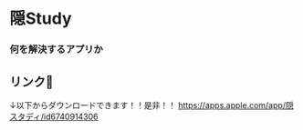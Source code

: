 # 隠Study

### 何を解決するアプリか

## リンク🔗

↓以下からダウンロードできます！！是非！！
https://apps.apple.com/app/隠スタディ/id6740914306